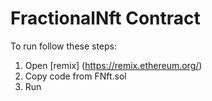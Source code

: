 # FractionalNft Contract

To run follow these steps:

1. Open [remix] (https://remix.ethereum.org/)
2. Copy code from FNft.sol
3. Run
